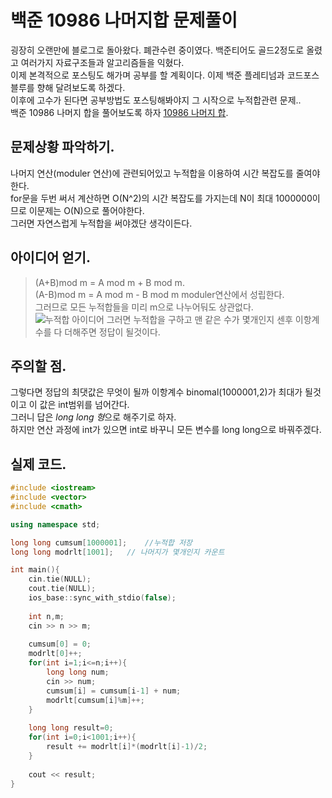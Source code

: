 백준 10986 나머지합 문제풀이
=======================

굉장히 오랜만에 블로그로 돌아왔다. 폐관수련 중이였다.   백준티어도 골드2정도로 올렸고 여러가지 자료구조들과 알고리즘들을 익혔다.   
이제 본격적으로 포스팅도 해가며 공부를 할 계획이다.    이제 백준 플레티넘과 코드포스 블루를 향해 달려보도록 하겠다.   
이후에 고수가 된다면 공부방법도 포스팅해봐야지    그 시작으로 누적합관련 문제..   
백준 10986 나머지 합을 풀어보도록 하자 [10986 나머지 합](https://www.acmicpc.net/problem/10986, "문제 확인하기").  

## 문제상황 파악하기.  

나머지 연산(moduler 연산)에 관련되어있고 누적합을 이용하여 시간 복잡도를 줄여야한다.   
for문을 두번 써서 계산하면 O(N^2)의 시간 복잡도를 가지는데 N이 최대 1000000이므로 이문제는 O(N)으로 풀어야한다.    
그러면 자연스럽게 누적합을 써야겠단 생각이든다.   

## 아이디어 얻기.  
> (A+B)mod m = A mod m + B mod m.  
> (A-B)mod m = A mod m - B mod m moduler연산에서 성립한다.    
그러므로 모든 누적합들을 미리 m으로 나누어둬도 상관없다.  
![누적합 아이디어](https://user-images.githubusercontent.com/87902719/163976395-4be005f3-1b3d-429f-be28-cbcfc6dd9cf1.jpeg)
그러면 누적합을 구하고 맨 같은 수가 몇개인지 센후 이항계수를 다 더해주면 정답이 될것이다.   

## 주의할 점.  
그렇다면 정답의 최댓값은 무엇이 될까    이항계수 binomal(1000001,2)가 최대가 될것이고 이 값은 int범위를 넘어간다.   
그러니 답은 *long long 형*으로 해주기로 하자.  
하지만 연산 과정에 int가 있으면 int로 바꾸니 모든 변수를 long long으로 바꿔주겠다.   

## 실제 코드.  

```cpp
#include <iostream>
#include <vector>
#include <cmath>

using namespace std;

long long cumsum[1000001];    //누적합 저장
long long modrlt[1001];   // 나머지가 몇개인지 카운트

int main(){
    cin.tie(NULL);
    cout.tie(NULL);
    ios_base::sync_with_stdio(false);
    
    int n,m;
    cin >> n >> m;
    
    cumsum[0] = 0;
    modrlt[0]++;
    for(int i=1;i<=n;i++){
        long long num;
        cin >> num;
        cumsum[i] = cumsum[i-1] + num;
        modrlt[cumsum[i]%m]++;
    }
    
    long long result=0;
    for(int i=0;i<1001;i++){
        result += modrlt[i]*(modrlt[i]-1)/2;
    }
    
    cout << result;
}

```

